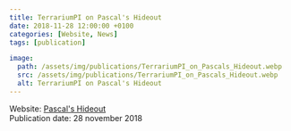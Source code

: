 ```yaml
---
title: TerrariumPI on Pascal's Hideout
date: 2018-11-28 12:00:00 +0100
categories: [Website, News]
tags: [publication]

image:
  path: /assets/img/publications/TerrariumPI_on_Pascals_Hideout.webp
  src: /assets/img/publications/TerrariumPI_on_Pascals_Hideout.webp
  alt: TerrariumPI on Pascal's Hideout
---
```

Website: [Pascal's Hideout](https://pascal.kolyn.nl/raspberry-pi/)\
Publication date: 28 november 2018
